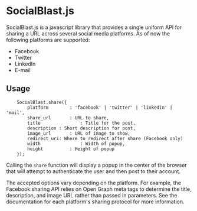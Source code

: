 # SocialBlast.js

SocialBlast.js is a javascript library that provides a single uniform API for sharing a URL across several social media platforms. As of now the following platforms are supported:

- Facebook
- Twitter
- LinkedIn
- E-mail

## Usage

		SocialBlast.share({
			platform		: 'facebook' | 'twitter' | 'linkedin' | 'mail',
			share_url		: URL to share,
			title				: Title for the post,
			description	: Short description for post,
			image_url		: URL of image to show,
			redirect_uri: Where to redirect after share (Facebook only)
			width				: Width of popup,
			height			: Height of popup
		});

Calling the `share` function will display a popup in the center of the browser that will attempt to authenticate the user and then post to their account.

The accepted options vary depending on the platform. For example, the Facebook sharing API relies on Open Graph meta tags to determine the title, description, and image URL rather than passed in parameters. See the documentation for each platform's sharing protocol for more information.
